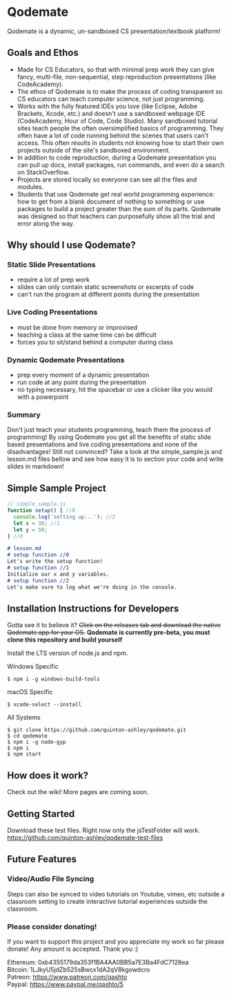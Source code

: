 # Qodemate

Qodemate is a dynamic, un-sandboxed CS presentation/textbook platform!

## Goals and Ethos

-   Made for CS Educators, so that with minimal prep work they can give fancy, multi-file, non-sequential, step reproduction presentations (like CodeAcademy).
-   The ethos of Qodemate is to make the process of coding transparent so CS educators can teach computer science, not just programming.
-   Works with the fully featured IDEs you love (like Eclipse, Adobe Brackets, Xcode, etc.) and doesn't use a sandboxed webpage IDE (CodeAcademy, Hour of Code, Code Studio).  Many sandboxed tutorial sites teach people the often oversimplified basics of programming.  They often have a lot of code running behind the scenes that users can't access.  This often results in students not knowing how to start their own projects outside of the site's sandboxed environment.
-   In addition to code reproduction, during a Qodemate presentation you can pull up docs, install packages, run commands, and even do a search on StackOverflow.
-   Projects are stored locally so everyone can see all the files and modules.
-   Students that use Qodemate get real world programming experience: how to get from a blank document of nothing to something or use packages to build a project greater than the sum of its parts.  Qodemate was designed so that teachers can purposefully show all the trial and error along the way.

## Why should I use Qodemate?

### Static Slide Presentations

-   require a lot of prep work
-   slides can only contain static screenshots or excerpts of code
-   can't run the program at different points during the presentation

### Live Coding Presentations

-   must be done from memory or improvised
-   teaching a class at the same time can be difficult
-   forces you to sit/stand behind a computer during class

### Dynamic Qodemate Presentations

-   prep every moment of a dynamic presentation
-   run code at any point during the presentation
-   no typing necessary, hit the spacebar or use a clicker like you would with a powerpoint

### Summary

Don't just teach your students programming, teach them the process of programming!  By using Qodemate you get all the benefits of static slide based presentations and live coding presentations and none of the disadvantages!  Still not convinced?  Take a look at the simple_sample.js and lesson.md files bellow and see how easy it is to section your code and write slides in markdown!

## Simple Sample Project

```javascript
// simple_sample.js
function setup() { //0
  console.log('setting up...'); //2
  let x = 30; //1
  let y = 50;
} //0
```

```markdown
# lesson.md
# setup function //0
Let's write the setup function!
# setup function //1
Initialize our x and y variables.
# setup function //2
Let's make sure to log what we're doing in the console.
```

## Installation Instructions for Developers

Gotta see it to believe it? ~~Click on the releases tab and download the native Qodemate app for your OS.~~  **Qodemate is currently pre-beta, you must clone this repository and build yourself**

Install the LTS version of node.js and npm.

Windows Specific

    $ npm i -g windows-build-tools

macOS Specific

    $ xcode-select --install

All Systems

    $ git clone https://github.com/quinton-ashley/qodemate.git
    $ cd qodemate
    $ npm i -g node-gyp
    $ npm i
    $ npm start

## How does it work?

Check out the wiki!  More pages are coming soon.

## Getting Started

Download these test files.  Right now only the jsTestFolder will work.  
<https://github.com/quinton-ashley/qodemate-test-files>

## Future Features

### Video/Audio File Syncing

Steps can also be synced to video tutorials on Youtube, vimeo, etc outside a classroom setting to create interactive tutorial experiences outside the classroom.

### Please consider donating!

If you want to support this project and you appreciate my work so far please donate!  Any amount is accepted.  Thank you :)

Ethereum: 0xb4355179da353f1BA4AA0BB5a7E3Ba4FdC7128ea  
Bitcoin: 1LJkyU5jdZb525sBwcx1dA2qV8kgowdcro  
Patreon: <https://www.patreon.com/qashto>  
Paypal: <https://www.paypal.me/qashto/5>
